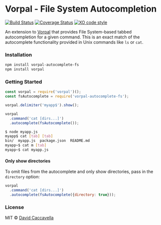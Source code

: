 # Vorpal - File System Autocompletion

[![Build Status](https://travis-ci.org/vorpaljs/vorpal-autocomplete-fs.svg)](https://travis-ci.org/vorpaljs/vorpal-autocomplete-fs)
[![Coverage Status](https://coveralls.io/repos/vorpaljs/vorpal-autocomplete-fs/badge.svg?branch=master)](https://coveralls.io/r/vorpaljs/vorpal-autocomplete-fs?branch=master)
[![XO code style](https://img.shields.io/badge/code_style-XO-5ed9c7.svg)](https://github.com/sindresorhus/xo)

An extension to [Vorpal](https://github.com/dthree/vorpal) that provides File System-based tabbed autocompletion for a given command. This is an exact match of the autocomplete functionality provided in Unix commands like `ls` or `cat`.

### Installation

```bash
npm install vorpal-autocomplete-fs
npm install vorpal
```

### Getting Started

```js
const vorpal = require('vorpal')();
const fsAutocomplete = require('vorpal-autocomplete-fs');

vorpal.delimiter('myapp$').show();

vorpal
  .command('cat [dirs...]')
  .autocomplete(fsAutocomplete());
```

```bash
$ node myapp.js
myapp$ cat [tab] [tab]
bin/  myapp.js  package.json  README.md
myapp~$ cat m [tab]
myapp~$ cat myapp.js

```

#### Only show directories

To omit files from the autocomplete and only show directories, pass in the `directory` option:

```js
vorpal
  .command('cat [dirs...]')
  .autocomplete(fsAutocomplete({directory: true}));
```

### License

MIT © [David Caccavella](https://github.com/dthree)

